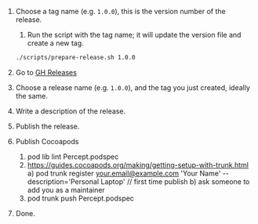 
 1. Choose a tag name (e.g. `1.0.0`), this is the version number of the release.
    1. Run the script with the tag name; it will update the version file and create a new tag.

    ```bash
    ./scripts/prepare-release.sh 1.0.0
    ```

 3. Go to [GH Releases](https://github.com/udaan-com/percept-ios)
 4. Choose a release name (e.g. `1.0.0`), and the tag you just created, ideally the same.
 5. Write a description of the release.
 6. Publish the release.
 7. Publish Cocoapods
    1. pod lib lint Percept.podspec
    2. https://guides.cocoapods.org/making/getting-setup-with-trunk.html
        a) pod trunk register your.email@example.com 'Your Name' --description='Personal Laptop' // first time publish
        b) ask someone to add you as a maintainer
    3. pod trunk push Percept.podspec

 8. Done.
